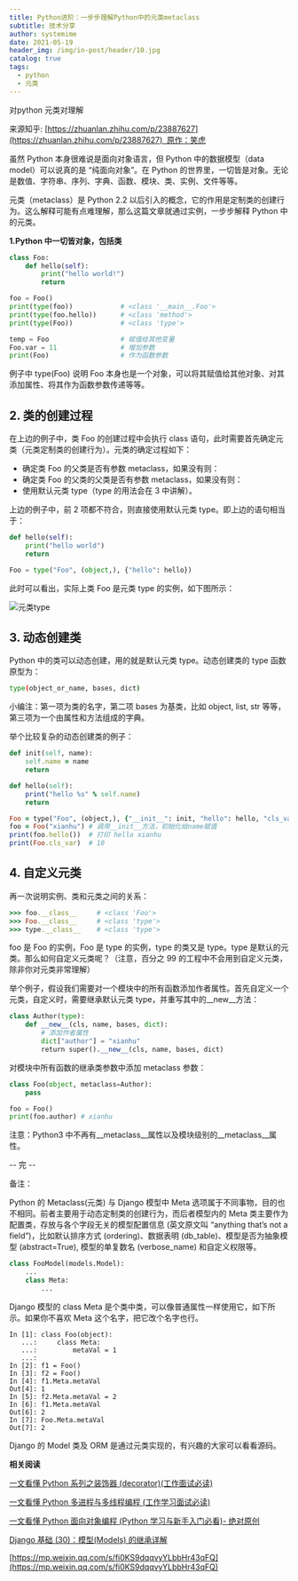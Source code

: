 ```yaml
---
title: Python进阶：一步步理解Python中的元类metaclass
subtitle: 技术分享
author: systemime
date: 2021-05-19
header_img: /img/in-post/header/10.jpg
catalog: true
tags:
  - python
  - 元类
---
```


对python 元类对理解

<!-- more -->

来源知乎: [https://zhuanlan.zhihu.com/p/23887627](https://zhuanlan.zhihu.com/p/23887627)  原作：笑虎

虽然 Python 本身很难说是面向对象语言，但 Python 中的数据模型（data model）可以说真的是 “纯面向对象”。在 Python 的世界里，一切皆是对象。无论是数值、字符串、序列、字典、函数、模块、类、实例、文件等等。

元类（metaclass）是 Python 2.2 以后引入的概念，它的作用是定制类的创建行为。这么解释可能有点难理解，那么这篇文章就通过实例，一步步解释 Python 中的元类。

**1.Python 中一切皆对象，包括类**

```python
class Foo:
    def hello(self):
        print("hello world!")
        return

foo = Foo()
print(type(foo))            # <class '__main__.Foo'>
print(type(foo.hello))      # <class 'method'>
print(type(Foo))            # <class 'type'>

temp = Foo                  # 赋值给其他变量
Foo.var = 11                # 增加参数
print(Foo)                  # 作为函数参数
```

例子中 type(Foo) 说明 Foo 本身也是一个对象，可以将其赋值给其他对象、对其添加属性、将其作为函数参数传递等等。

## **2. 类的创建过程**

在上边的例子中，类 Foo 的创建过程中会执行 class 语句，此时需要首先确定元类（元类定制类的创建行为）。元类的确定过程如下：

-   确定类 Foo 的父类是否有参数 metaclass，如果没有则：
-   确定类 Foo 的父类的父类是否有参数 metaclass，如果没有则：
-   使用默认元类 type（type 的用法会在 3 中讲解）。

上边的例子中，前 2 项都不符合，则直接使用默认元类 type。即上边的语句相当于：

```python
def hello(self):
    print("hello world")
    return

Foo = type("Foo", (object,), {"hello": hello})
```

此时可以看出，实际上类 Foo 是元类 type 的实例，如下图所示：

![元类type](/img/in-post/2021-05-19-6ee1d3e7-2e3d-4e73-8fd7-9ebbeaf7f5d2/640.webp)

## **3. 动态创建类**

Python 中的类可以动态创建，用的就是默认元类 type。动态创建类的 type 函数原型为：

```bash
type(object_or_name, bases, dict)
```

小编注：第一项为类的名字，第二项 bases 为基类，比如 object, list, str 等等，第三项为一个由属性和方法组成的字典。  

举个比较复杂的动态创建类的例子：

```ruby
def init(self, name):
    self.name = name
    return

def hello(self):
    print("hello %s" % self.name)
    return

Foo = type("Foo", (object,), {"__init__": init, "hello": hello, "cls_var": 10})
foo = Foo("xianhu") # 调用__init__方法，初始化给name赋值
print(foo.hello())  # 打印 hello xianhu
print(Foo.cls_var)  # 10
```

## **4. 自定义元类**

再一次说明实例、类和元类之间的关系：

```ruby
>>> foo.__class__     # <class 'Foo'>
>>> Foo.__class__     # <class 'type'>
>>> type.__class__    # <class 'type'>
```

foo 是 Foo 的实例，Foo 是 type 的实例，type 的类又是 type。type 是默认的元类。那么如何自定义元类呢？（注意，百分之 99 的工程中不会用到自定义元类，除非你对元类非常理解）

举个例子，假设我们需要对一个模块中的所有函数添加作者属性。首先自定义一个元类，自定义时，需要继承默认元类 type，并重写其中的\_\_new\_\_方法：

```python
class Author(type):
    def __new__(cls, name, bases, dict):
        # 添加作者属性
        dict["author"] = "xianhu"
        return super().__new__(cls, name, bases, dict)
```

对模块中所有函数的继承类参数中添加 metaclass 参数：

```python
class Foo(object, metaclass=Author):
    pass

foo = Foo()
print(foo.author) # xianhu
```

注意：Python3 中不再有__metaclass__属性以及模块级别的__metaclass__属性。

-- 完 --

备注：  

Python 的 Metaclass(元类) 与 Django 模型中 Meta 选项属于不同事物，目的也不相同。前者主要用于动态定制类的创建行为，而后者模型内的 Meta 类主要作为配置类，存放与各个字段无关的模型配置信息 (英文原文叫 “anything that’s not a field”)，比如默认排序方式 (ordering)、数据表明 (db_table)、模型是否为抽象模型 (abstract=True), 模型的单复数名 (verbose_name) 和自定义权限等。

```python
class FooModel(models.Model):
    ...
    class Meta:
        ...
```

Django 模型的 class Meta 是个类中类，可以像普通属性一样使用它，如下所示。如果你不喜欢 Meta 这个名字，把它改个名字也行。  

```properties
In [1]: class Foo(object):
   ...:     class Meta:
   ...:         metaVal = 1
   ...:         
In [2]: f1 = Foo()
In [3]: f2 = Foo()
In [4]: f1.Meta.metaVal
Out[4]: 1
In [5]: f2.Meta.metaVal = 2
In [6]: f1.Meta.metaVal
Out[6]: 2
In [7]: Foo.Meta.metaVal
Out[7]: 2
```

Django 的 Model 类及 ORM 是通过元类实现的，有兴趣的大家可以看看源码。  

**相关阅读**

[一文看懂 Python 系列之装饰器 (decorator)(工作面试必读)](http://mp.weixin.qq.com/s?__biz=MjM5OTMyODA4Nw==&mid=2247484195&idx=1&sn=0f92015bf28c53ad4ae48a5cc1d9e0da&chksm=a73c631b904bea0d17e994b76ddbb78b18a3bdada1162dfdec4f023efe3bd8bca4dfda13018f&scene=21#wechat_redirect)

[一文看懂 Python 多进程与多线程编程 (工作学习面试必读)](http://mp.weixin.qq.com/s?__biz=MjM5OTMyODA4Nw==&mid=2247484084&idx=1&sn=573989b9526aef01a3d515ab09afe86a&chksm=a73c628c904beb9a39adef9b95a1ce6560245b7f4e2a39207a55abc1a293935be203a35bcb13&scene=21#wechat_redirect)  

[一文看懂 Python 面向对象编程 (Python 学习与新手入门必看)- 绝对原创](http://mp.weixin.qq.com/s?__biz=MjM5OTMyODA4Nw==&mid=2247483689&idx=1&sn=3c6e345f0dc083450a034a292abcdcba&chksm=a73c6111904be8070fda0c5e64f9263193936aa9e80da13f0f8d77ad6559b431b4d576c0095c&scene=21#wechat_redirect)  

[Django 基础 (30)：模型(Models) 的继承详解](http://mp.weixin.qq.com/s?__biz=MjM5OTMyODA4Nw==&mid=2247484319&idx=1&sn=25ebb86a125f99cc22f3a680af62dfc4&chksm=a73c63a7904beab10b9e10d0321c686aa4059b2d904b4b9c327d35639166edb3adc6ad93d879&scene=21#wechat_redirect)  


[https://mp.weixin.qq.com/s/fi0KS9dqqvyYLbbHr43qFQ](https://mp.weixin.qq.com/s/fi0KS9dqqvyYLbbHr43qFQ)
